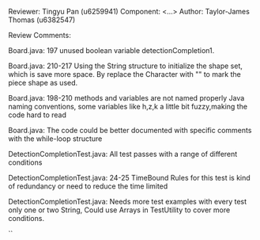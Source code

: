 Reviewer: Tingyu Pan (u6259941)
Component: <...>
Author: Taylor-James Thomas (u6382547)

Review Comments:

Board.java: 197 unused boolean variable detectionCompletion1.

Board.java: 210-217 Using the String structure to initialize the shape set, which is save more space.
                    By replace the Character with "\" to mark the piece shape as used.

Board.java: 198-210 methods and variables are not named properly Java naming conventions, 
                    some variables like h,z,k a little bit fuzzy,making the code hard to read

Board.java: The code could be better documented with specific comments with the while-loop structure

DetectionCompletionTest.java: All test passes with a range of different conditions

DetectionCompletionTest.java: 24-25 TimeBound Rules for this test is kind of redundancy or need to 
                                    reduce the time limited

 DetectionCompletionTest.java: Needs more test examples with every test only one or two String, Could use Arrays in TestUtility
                                to cover more conditions.

``